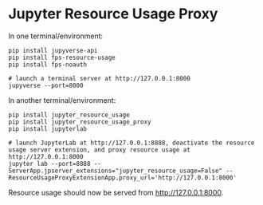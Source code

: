 # Jupyter Resource Usage Proxy

In one terminal/environment:

```console
pip install jupyverse-api
pip install fps-resource-usage
pip install fps-noauth

# launch a terminal server at http://127.0.0.1:8000
jupyverse --port=8000
```

In another terminal/environment:

```console
pip install jupyter_resource_usage
pip install jupyter_resource_usage_proxy
pip install jupyterlab

# launch JupyterLab at http://127.0.0.1:8888, deactivate the resource usage server extension, and proxy resource usage at http://127.0.0.1:8000
jupyter lab --port=8888 --ServerApp.jpserver_extensions="jupyter_resource_usage=False" --ResourceUsageProxyExtensionApp.proxy_url='http://127.0.0.1:8000'
```

Resource usage should now be served from http://127.0.0.1:8000.
